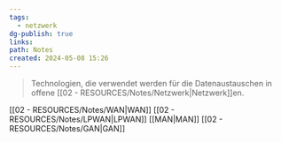 ```yaml
---
tags:
  - netzwerk
dg-publish: true
links: 
path: Notes
created: 2024-05-08 15:26
---
```

> Technologien, die verwendet werden für die Datenaustauschen in offene [[02 - RESOURCES/Notes/Netzwerk\|Netzwerk]]en.

[[02 - RESOURCES/Notes/WAN\|WAN]]
[[02 - RESOURCES/Notes/LPWAN\|LPWAN]]
[[MAN\|MAN]]
[[02 - RESOURCES/Notes/GAN\|GAN]]